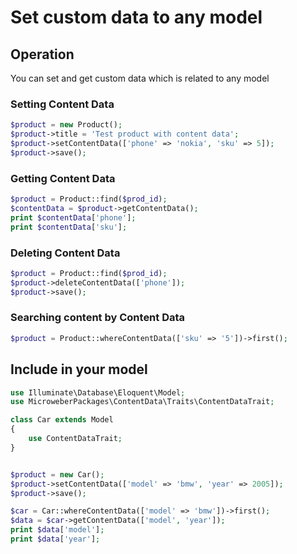 # Set custom data to any model



## Operation

You can set and get custom data which is related to any model 



### Setting Content Data 


```php
$product = new Product();
$product->title = 'Test product with content data';
$product->setContentData(['phone' => 'nokia', 'sku' => 5]);
$product->save();
```



### Getting Content Data  

```php
$product = Product::find($prod_id);
$contentData = $product->getContentData();
print $contentData['phone'];
print $contentData['sku'];
```




### Deleting Content Data  

```php
$product = Product::find($prod_id);
$product->deleteContentData(['phone']);
$product->save();
```



### Searching content by Content Data  

```php
$product = Product::whereContentData(['sku' => '5'])->first();
```



## Include in your model

```php
use Illuminate\Database\Eloquent\Model;
use MicroweberPackages\ContentData\Traits\ContentDataTrait;

class Car extends Model
{
    use ContentDataTrait;
}


$product = new Car();
$product->setContentData(['model' => 'bmw', 'year' => 2005]);
$product->save();

$car = Car::whereContentData(['model' => 'bmw'])->first();
$data = $car->getContentData(['model', 'year']);
print $data['model'];
print $data['year'];
```